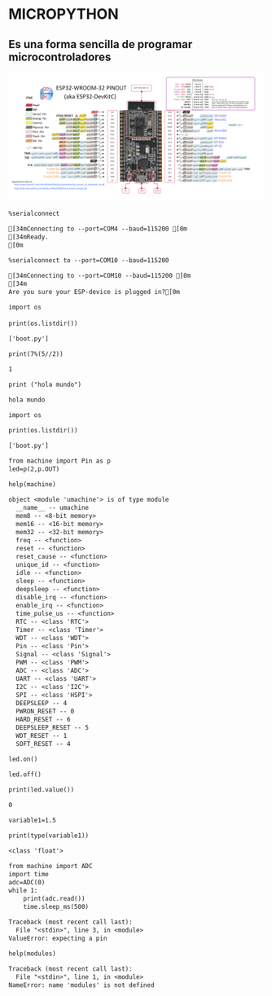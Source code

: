 
# MICROPYTHON
## Es una  forma sencilla de programar microcontroladores 
![ESP32-Pinout.png](https://github.com/juchani/micropython/blob/master/esp32/ESP32-Pinout.png)


```micropython
%serialconnect
```

    [34mConnecting to --port=COM4 --baud=115200 [0m
    [34mReady.
    [0m


```micropython
%serialconnect to --port=COM10 --baud=115200
```

    [34mConnecting to --port=COM10 --baud=115200 [0m
    [34m
    Are you sure your ESP-device is plugged in?[0m


```micropython
import os

print(os.listdir())
```

    ['boot.py']



```micropython
print(7%(5//2))
```

    1



```micropython
print ("hola mundo")

```

    hola mundo



```micropython
import os 
```


```micropython
print(os.listdir())
```

    ['boot.py']



```micropython
from machine import Pin as p
led=p(2,p.OUT)

```


```micropython
help(machine)
```

    object <module 'umachine'> is of type module
      __name__ -- umachine
      mem8 -- <8-bit memory>
      mem16 -- <16-bit memory>
      mem32 -- <32-bit memory>
      freq -- <function>
      reset -- <function>
      reset_cause -- <function>
      unique_id -- <function>
      idle -- <function>
      sleep -- <function>
      deepsleep -- <function>
      disable_irq -- <function>
      enable_irq -- <function>
      time_pulse_us -- <function>
      RTC -- <class 'RTC'>
      Timer -- <class 'Timer'>
      WDT -- <class 'WDT'>
      Pin -- <class 'Pin'>
      Signal -- <class 'Signal'>
      PWM -- <class 'PWM'>
      ADC -- <class 'ADC'>
      UART -- <class 'UART'>
      I2C -- <class 'I2C'>
      SPI -- <class 'HSPI'>
      DEEPSLEEP -- 4
      PWRON_RESET -- 0
      HARD_RESET -- 6
      DEEPSLEEP_RESET -- 5
      WDT_RESET -- 1
      SOFT_RESET -- 4
    


```micropython
led.on()
```


```micropython
led.off()
```


```micropython
print(led.value())
```

    0



```micropython
variable1=1.5

```


```micropython
print(type(variable1))
```

    <class 'float'>
    


```micropython
from machine import ADC
import time
adc=ADC(0)
while 1:
	print(adc.read())
	time.sleep_ms(500)

```

    Traceback (most recent call last):
      File "<stdin>", line 3, in <module>
    ValueError: expecting a pin
    


```micropython
help(modules)
```

    Traceback (most recent call last):
      File "<stdin>", line 1, in <module>
    NameError: name 'modules' is not defined
    


```micropython

```
